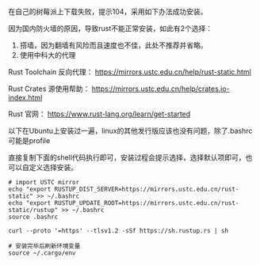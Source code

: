 在自己的树莓派上下载失败，提示104，采用如下办法成功安装。

因为国内防火墙的原因，导致rust不能正常安装，如此有2个选择：
1. 搭墙，因为翻墙有风险而且速度也不佳，此处不推荐并省略。
2. 使用中科大的代理

Rust Toolchain 反向代理： https://mirrors.ustc.edu.cn/help/rust-static.html

Rust Crates 源使用帮助： https://mirrors.ustc.edu.cn/help/crates.io-index.html

Rust 官网： https://www.rust-lang.org/learn/get-started

以下在Ubuntu上安装过一遍，linux的其他发行版应该也没有问题，除了.bashrc可能是profile
 
直接复制下面的shell代码执行即可，安装过程会提示选择，选择默认项即可，也可以自定义选择安装。

```shell
# import USTC mirror
echo "export RUSTUP_DIST_SERVER=https://mirrors.ustc.edu.cn/rust-static" >> ~/.bashrc
echo "export RUSTUP_UPDATE_ROOT=https://mirrors.ustc.edu.cn/rust-static/rustup" >> ~/.bashrc
source .bashrc

curl --proto '=https' --tlsv1.2 -sSf https://sh.rustup.rs | sh

# 安装完毕后刷新环境变量
source ~/.cargo/env
```
